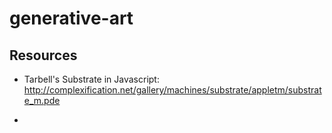 # generative-art

## Resources

* Tarbell's Substrate in Javascript: http://complexification.net/gallery/machines/substrate/appletm/substrate_m.pde

* 
